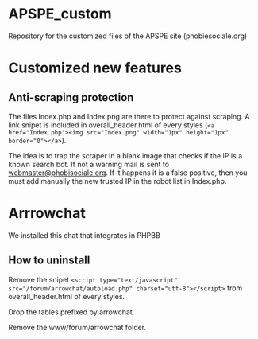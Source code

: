 # APSPE_custom

Repository for the customized files of the APSPE site (phobiesociale.org)

# Customized new features

## Anti-scraping protection

The files Index.php and Index.png are there to protect against scraping. A link snipet is included in overall_header.html of every styles (`<a href="Index.php"><img src="Index.png" width="1px" height="1px" border="0"></a>`).

The idea is to trap the scraper in a blank image that checks if the IP is a known search bot. If not a warning mail is sent to webmaster@phobisociale.org. If it happens it is a false positive, then you must add manually the new trusted IP in the robot list in Index.php.

# Arrrowchat

We installed this chat that integrates in PHPBB

## How to uninstall

Remove the snipet `<script type="text/javascript" src="/forum/arrowchat/autoload.php" charset="utf-8"></script>` from overall_header.html of every styles.

Drop the tables prefixed by arrowchat.

Remove the www/forum/arrowchat folder.

